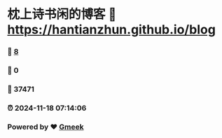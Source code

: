 # 枕上诗书闲的博客 :link: https://hantianzhun.github.io/blog 
### :page_facing_up: [8](https://hantianzhun.github.io/blog/tag.html) 
### :speech_balloon: 0 
### :hibiscus: 37471 
### :alarm_clock: 2024-11-18 07:14:06 
### Powered by :heart: [Gmeek](https://github.com/Meekdai/Gmeek)
